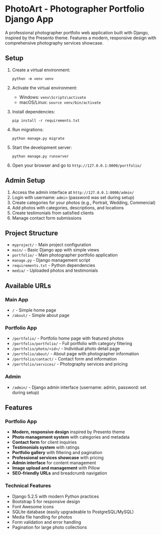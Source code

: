 # PhotoArt - Photographer Portfolio Django App

A professional photographer portfolio web application built with Django, inspired by the Presento theme. Features a modern, responsive design with comprehensive photography services showcase.

## Setup

1. Create a virtual environment:
   ```
   python -m venv venv
   ```

2. Activate the virtual environment:
   - Windows: `venv\Scripts\activate`
   - macOS/Linux: `source venv/bin/activate`

3. Install dependencies:
   ```
   pip install -r requirements.txt
   ```

4. Run migrations:
   ```
   python manage.py migrate
   ```

5. Start the development server:
   ```
   python manage.py runserver
   ```

6. Open your browser and go to `http://127.0.0.1:8000/portfolio/`

## Admin Setup

1. Access the admin interface at `http://127.0.0.1:8000/admin/`
2. Login with username: `admin` (password was set during setup)
3. Create categories for your photos (e.g., Portrait, Wedding, Commercial)
4. Add photos with categories, descriptions, and locations
5. Create testimonials from satisfied clients
6. Manage contact form submissions

## Project Structure

- `myproject/` - Main project configuration
- `main/` - Basic Django app with simple views
- `portfolio/` - Main photographer portfolio application
- `manage.py` - Django management script
- `requirements.txt` - Python dependencies
- `media/` - Uploaded photos and testimonials

## Available URLs

### Main App
- `/` - Simple home page
- `/about/` - Simple about page

### Portfolio App
- `/portfolio/` - Portfolio home page with featured photos
- `/portfolio/portfolio/` - Full portfolio with category filtering
- `/portfolio/photo/<id>/` - Individual photo detail page
- `/portfolio/about/` - About page with photographer information
- `/portfolio/contact/` - Contact form and information
- `/portfolio/services/` - Photography services and pricing

### Admin
- `/admin/` - Django admin interface (username: admin, password: set during setup)

## Features

### Portfolio App
- **Modern, responsive design** inspired by Presento theme
- **Photo management system** with categories and metadata
- **Contact form** for client inquiries
- **Testimonials system** with ratings
- **Portfolio gallery** with filtering and pagination
- **Professional services showcase** with pricing
- **Admin interface** for content management
- **Image upload and management** with Pillow
- **SEO-friendly URLs** and breadcrumb navigation

### Technical Features
- Django 5.2.5 with modern Python practices
- Bootstrap 5 for responsive design
- Font Awesome icons
- SQLite database (easily upgradeable to PostgreSQL/MySQL)
- Media file handling for photos
- Form validation and error handling
- Pagination for large photo collections
